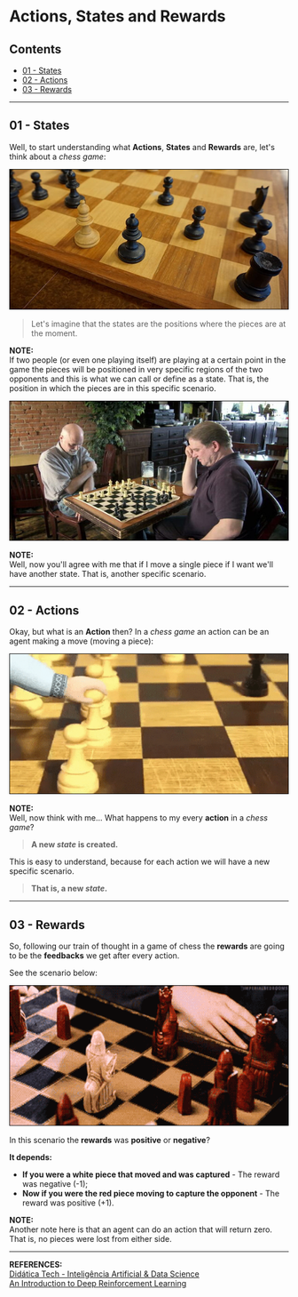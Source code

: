 # Actions, States and Rewards

## Contents

 - [01 - States](#states)
 - [02 - Actions](#actions)
 - [03 - Rewards](#rewards)

---

<div id="states"></div>

## 01 - States

Well, to start understanding what **Actions**, **States** and **Rewards** are, let's think about a *chess game*:

![image](images/chess01.png)  

> Let's imagine that the states are the positions where the pieces are at the moment.

**NOTE:**  
If two people (or even one playing itself) are playing at a certain point in the game the pieces will be positioned in very specific regions of the two opponents and this is what we can call or define as a state. That is, the position in which the pieces are in this specific scenario.

![img](images/xadrez-1x1.jpg)  

**NOTE:**  
Well, now you'll agree with me that if I move a single piece if I want we'll have another state. That is, another specific scenario.

---

<div id="actions"></div>

## 02 - Actions

Okay, but what is an **Action** then? In a *chess game* an action can be an agent making a move (moving a piece):

![img](images/action-move.gif)  

**NOTE:**  
Well, now think with me... What happens to my every **action** in a *chess game*?

> **A new *state* is created.**

This is easy to understand, because for each action we will have a new specific scenario.

> **That is, a new *state*.**

---

<div id="rewards"></div>

## 03 - Rewards

So, following our train of thought in a game of chess the **rewards** are going to be the **feedbacks** we get after every action.

See the scenario below:

![img](images/action-01.gif)  

In this scenario the **rewards** was **positive** or **negative**?

**It depends:**
 - **If you were a white piece that moved and was captured** - The reward was negative (-1);
 - **Now if you were the red piece moving to capture the opponent** - The reward was positive (+1).

**NOTE:**  
Another note here is that an agent can do an action that will return zero. That is, no pieces were lost from either side.

---

**REFERENCES:**  
[Didática Tech - Inteligência Artificial & Data Science](https://didatica.tech/)  
[An Introduction to Deep Reinforcement Learning](https://thomassimonini.medium.com/an-introduction-to-deep-reinforcement-learning-17a565999c0c)  
